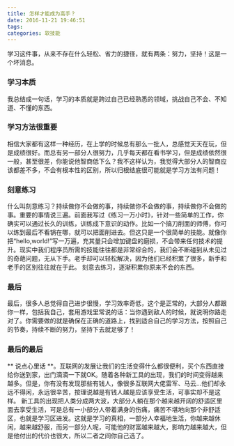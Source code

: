 ```yaml
---
title: 怎样才能成为高手？
date: 2016-11-21 19:46:51
tags:
categories: 软技能
---
```


学习这件事，从来不存在什么轻松、省力的捷径，就有两条：努力，坚持！这是一个坏消息。

### 学习本质

我总结成一句话，学习的本质就是跨过自己已经熟悉的领域，挑战自己不会、不知道、不懂的东西。

### 学习方法很重要

相信大家都有这样一种经历，在上学的时候总有那么一批人，总感觉天天在玩，但是成绩很好。而总有另一部分人很努力，几乎每天都在看书学习，但是成绩依然很一般，甚至很差，你能说他智商低下么？我不这样认为，我觉得大部分人的智商应该都差不多，不会有根本性的区别，所以归根结底很可能就是学习方法有问题！

### 刻意练习

什么叫刻意练习？持续做你不会做的事，持续做你不会做的事，持续做你不会做的事。重要的事情说三遍。前面我写过《练习一万小时》，针对一些简单的工作，你确实可以通过长久的训练，训练成下意识的动作。比如一个搞刀削面的师傅，你可以练到最后不看锅在哪，就可以把面削进去。但这只是一个很简单的技能。就像你把“hello,world!”写一万遍，充其量只会增加键盘的磨损，不会带来任何技术的提升。现实中我们程序员所需的技能往往都是非常综合的，我们会不断碰到从未见过的奇葩问题，无从下手。老手却可以轻松解决，因为他们已经积累了很多，新手和老手的区别往往就在于此。
刻意去练习，逐渐积累你原来不会的东西。

### 最后

最后，很多人总觉得自己进步很慢，学习效率奇低，这个是正常的，大部分人都跟你一样，包括我自己，套用游戏里常说的话：当你遇到敌人的时候，就说明你路走对了。你需要做的就是确保在正确的道路上，找到适合自己的学习方法，按照自己的节奏，持续不断的努力，坚持下去就足够了！

### 最后的最后

** 说点心里话 **。互联网的发展让我们的生活变得什么都很便利，买个东西直接给你送到家，出门滴滴一下就OK。随着各种新工具的出现，我们的时间变得越来越多。但是，你有没有发现那些有钱人，像很多互联网大佬雷军、马云...他们却永远不得闲，永远很辛苦，按理说越是有钱人越是应该享受生活，可事实却不是这样。
新工具的出现把人类分成两大波，大部分人躺在那个越来越开阔的舒适区里面去享受生活，可是总有一小部分人带着满身的伤痛，痛苦不堪地向那个非舒适区，也就是学习区进发。这就是学习的真相，一部分人幸福地生活，你越来越休闲，越来越舒服，而另一部分人呢，可能他的财富越来越大，影响力越来越大，但是他付出的代价也很大，所以二者之间你自己选了。
